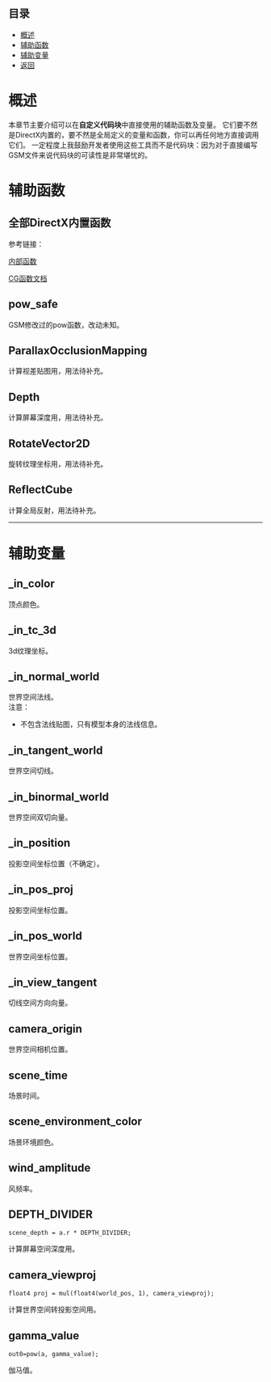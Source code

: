 ## 目录
*  [概述](#概述)  
*  [辅助函数](#辅助函数)
*  [辅助变量](#辅助变量)
*  [返回](./menu.md)

# 概述
本章节主要介绍可以在**自定义代码块**中直接使用的辅助函数及变量。 
它们要不然是DirectX内置的，要不然是全局定义的变量和函数，你可以再任何地方直接调用它们。 
一定程度上我鼓励开发者使用这些工具而不是代码块：因为对于直接编写GSM文件来说代码块的可读性是非常堪忧的。

# 辅助函数
## 全部DirectX内置函数

参考链接：

[内部函数](https://learn.microsoft.com/zh-cn/windows/win32/direct3dhlsl/dx-graphics-hlsl-intrinsic-functions)

[CG函数文档](https://developer.download.nvidia.com/cg/index_stdlib.html)

## pow_safe
GSM修改过的pow函数，改动未知。

## ParallaxOcclusionMapping
计算视差贴图用，用法待补充。
## Depth
计算屏幕深度用，用法待补充。
## RotateVector2D
旋转纹理坐标用，用法待补充。
## ReflectCube
计算全局反射，用法待补充。

---
# 辅助变量
## _in_color
顶点颜色。
## _in_tc_3d
3d纹理坐标。
## _in_normal_world
世界空间法线。  
注意：  
* 不包含法线贴图，只有模型本身的法线信息。

## _in_tangent_world
世界空间切线。

## _in_binormal_world
世界空间双切向量。
## _in_position
投影空间坐标位置（不确定）。

## _in_pos_proj
投影空间坐标位置。

## _in_pos_world
世界空间坐标位置。

## _in_view_tangent
切线空间方向向量。

## camera_origin
世界空间相机位置。

## scene_time
场景时间。

## scene_environment_color
场景环境颜色。

## wind_amplitude
风频率。

## DEPTH_DIVIDER
```
scene_depth = a.r * DEPTH_DIVIDER;
```
计算屏幕空间深度用。

## camera_viewproj
```
float4 proj = mul(float4(world_pos, 1), camera_viewproj);
```
计算世界空间转投影空间用。

## gamma_value
```
out0=pow(a, gamma_value);
```
伽马值。
